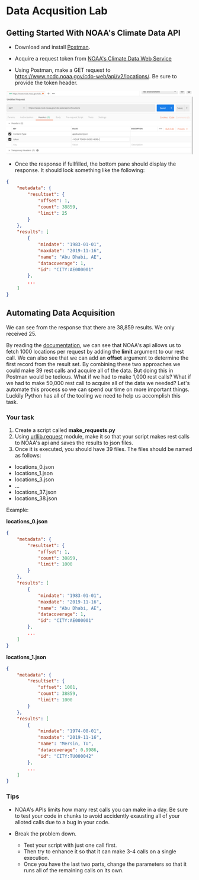 # Data Acqusition Lab


## Getting Started With NOAA's Climate Data API

* Download and install [Postman](https://www.getpostman.com/).

* Acquire a request token from [NOAA's Climate Data Web Service](https://www.ncdc.noaa.gov/cdo-web/webservices/v2#gettingStarted)

* Using Postman, make a GET request to https://www.ncdc.noaa.gov/cdo-web/api/v2/locations/.
  Be sure to provide the token header.

![postman_noaa_get_locations](imgs/postman_noaa_get_locations.png)

* Once the response if fullfilled, the bottom pane should display the response. It should look something like the following:

```json
{
    "metadata": {
        "resultset": {
            "offset": 1,
            "count": 38859,
            "limit": 25
        }
    },
    "results": [
        {
            "mindate": "1983-01-01",
            "maxdate": "2019-11-16",
            "name": "Abu Dhabi, AE",
            "datacoverage": 1,
            "id": "CITY:AE000001"
        },
        ...
    ]
}
```



## Automating Data Acquisition

We can see from the response that there are 38,859 results. We only received 25. 

By reading the [documentation](https://www.ncdc.noaa.gov/cdo-web/webservices/v2#locations), we can see that NOAA's api allows us to fetch 1000 locations per request by adding the **limit** argument to our rest call.
We can also see that we can add an **offset** argument to determine the first record from the result set. By combining these two approaches we could make 39 rest calls and acquire all of the data. 
But doing this in Postman would be tedious. What if we had to make 1,000 rest calls? What if we had to make 50,000 rest call to acquire all of the data we needed? 
Let's automate this process so we can spend our time on more important things. 
Luckily Python has all of the tooling we need to help us accomplish this task.

### Your task

1. Create a script called **make_requests.py**
2. Using [urllib.request](https://docs.python.org/3/library/urllib.request.html#module-urllib.request) module, make it so that your script makes rest calls to NOAA's api and saves the results to json files.
3. Once it is executed, you should have 39 files. 
The files should be named as follows:
* locations_0.json 
* locations_1.json
* locations_3.json
* ...
* locations_37.json
* locations_38.json

Example:

**locations_0.json**
```json
{
    "metadata": {
        "resultset": {
            "offset": 1,
            "count": 38859,
            "limit": 1000
        }
    },
    "results": [
        {
            "mindate": "1983-01-01",
            "maxdate": "2019-11-16",
            "name": "Abu Dhabi, AE",
            "datacoverage": 1,
            "id": "CITY:AE000001"
        },
        ...
    ]
}
```

**locations_1.json**
```json
{
    "metadata": {
        "resultset": {
            "offset": 1001,
            "count": 38859,
            "limit": 1000
        }
    },
    "results": [
        {
            "mindate": "1974-08-01",
            "maxdate": "2019-11-16",
            "name": "Mersin, TU",
            "datacoverage": 0.9986,
            "id": "CITY:TU000042"
        },
        ...
    ]
}
```

### Tips

* NOAA's APIs limits how many rest calls you can make in a day. Be sure to test your code in chunks to avoid accidently exausting all of your alloted calls due to a bug in your code.

* Break the problem down.  
  * Test your script with just one call first. 
  * Then try to enhance it so that it can make 3-4 calls on a single execution.
  * Once you have the last two parts, change the parameters so that it runs all of the remaining calls on its own.
